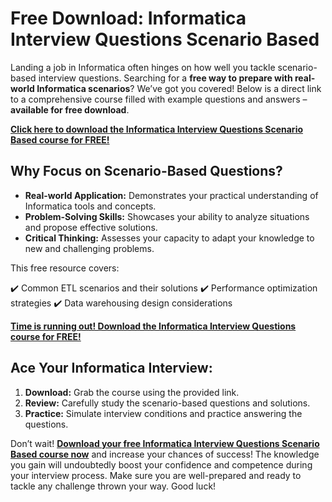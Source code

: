 # Free Download: Informatica Interview Questions Scenario Based

Landing a job in Informatica often hinges on how well you tackle scenario-based interview questions. Searching for a **free way to prepare with real-world Informatica scenarios**? We’ve got you covered! Below is a direct link to a comprehensive course filled with example questions and answers – **available for free download**.

[**Click here to download the Informatica Interview Questions Scenario Based course for FREE!**](https://udemywork.com/informatica-interview-questions-scenario-based)

## Why Focus on Scenario-Based Questions?

*   **Real-world Application:** Demonstrates your practical understanding of Informatica tools and concepts.
*   **Problem-Solving Skills:** Showcases your ability to analyze situations and propose effective solutions.
*   **Critical Thinking:** Assesses your capacity to adapt your knowledge to new and challenging problems.

This free resource covers:

✔️ Common ETL scenarios and their solutions
✔️ Performance optimization strategies
✔️ Data warehousing design considerations

[**Time is running out! Download the Informatica Interview Questions course for FREE!**](https://udemywork.com/informatica-interview-questions-scenario-based)

## Ace Your Informatica Interview:

1.  **Download:** Grab the course using the provided link.
2.  **Review:** Carefully study the scenario-based questions and solutions.
3.  **Practice:** Simulate interview conditions and practice answering the questions.

Don’t wait! **[Download your free Informatica Interview Questions Scenario Based course now](https://udemywork.com/informatica-interview-questions-scenario-based)** and increase your chances of success! The knowledge you gain will undoubtedly boost your confidence and competence during your interview process. Make sure you are well-prepared and ready to tackle any challenge thrown your way. Good luck!
